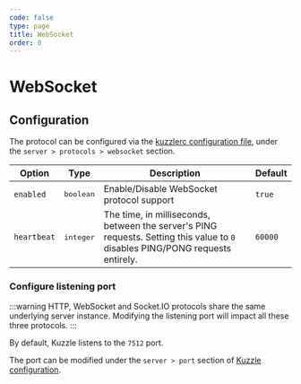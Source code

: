 ```yaml
---
code: false
type: page
title: WebSocket
order: 0
---
```


# WebSocket

## Configuration

The protocol can be configured via the [kuzzlerc configuration file](/core/2/guides/essentials/configuration), under the `server > protocols > websocket` section.

| Option      | Type               | Description                                                                                                                    | Default |
| ----------- | ------------------ | ------------------------------------------------------------------------------------------------------------------------------ | ------- |
| `enabled`   | <pre>boolean</pre> | Enable/Disable WebSocket protocol support                                                                                      | `true`  |
| `heartbeat` | <pre>integer</pre> | The time, in milliseconds, between the server's PING requests. Setting this value to `0` disables PING/PONG requests entirely. | `60000` |

### Configure listening port

:::warning
HTTP, WebSocket and Socket.IO protocols share the same underlying server instance. Modifying the listening port will impact all these three protocols.
:::

By default, Kuzzle listens to the `7512` port.

The port can be modified under the `server > port` section of [Kuzzle configuration](/core/2/guides/essentials/configuration).
